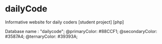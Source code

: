 # dailyCode
Informative website for daily coders [student project] [php]

Database name : "dailycode";
@primaryColor: #88CCF1;
@secondaryColor: #3587A4;
@ternaryColor: #39393A;
